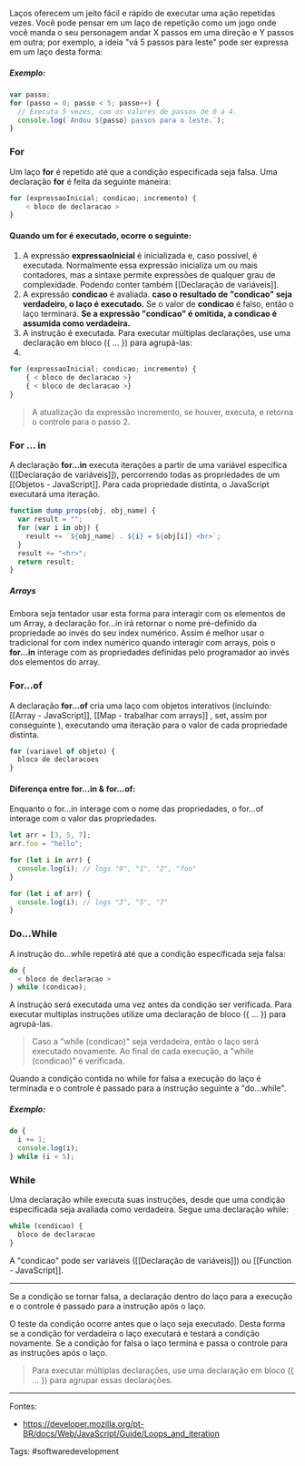 Laços oferecem um jeito fácil e rápido de executar uma ação repetidas vezes.
Você pode pensar em um laço de repetição como um jogo onde você manda o seu personagem andar X passos em uma direção e Y passos em outra; por exemplo, a ideia "vá 5 passos para leste" pode ser expressa em um laço desta forma:
##### Exemplo:
```js
var passo;
for (passo = 0; passo < 5; passo++) {
  // Executa 5 vezes, com os valores de passos de 0 a 4.
  console.log(`Andou ${passo} passos para o leste.`);
}
```

### For
Um laço **for** é repetido até que a condição especificada seja falsa. Uma declaração **for** é feita da seguinte maneira:
```js
for (expressaoInicial; condicao; incremento) {
    < bloco de declaracao >
}
```
#### Quando um for é executado, ocorre o seguinte:
1. A expressão **expressaoInicial** é inicializada e, caso possível, é executada. Normalmente essa expressão inicializa um ou mais contadores, mas a sintaxe permite expressões de qualquer grau de complexidade. Podendo conter também [[Declaração de variáveis]].
2. A expressão **condicao** é avaliada. **caso o resultado de "condicao" seja verdadeiro, o laço é executado.** Se o valor de **condicao** é falso, então o laço terminará. **Se a expressão "condicao" é omitida, a condicao é assumida como verdadeira.**
3. A instrução é executada. Para executar múltiplas declarações, use uma declaração em bloco ({ ... }) para agrupá-las:
4. 
```js
for (expressaoInicial; condicao; incremento) {
	{ < bloco de declaracao >}
	{ < bloco de declaracao >}
}
```

>A atualização da expressão incremento, se houver, executa, e retorna o controle para o passo 2.

### For ... in
A declaração **for...in** executa iterações a partir de uma variável específica ([[Declaração de variáveis]]), percorrendo todas as propriedades de um [[Objetos - JavaScript]]. Para cada propriedade distinta, o JavaScript executará uma iteração.
```js
function dump_props(obj, obj_name) {
  var result = "";
  for (var i in obj) {
    result += `${obj_name} . ${i} = ${obj[i]} <br>`;
  }
  result += "<hr>";
  return result;
}
```
##### Arrays
Embora seja tentador usar esta forma para interagir com os elementos de um Array, a declaração for...in irá retornar o nome pré-definido da propriedade ao invés do seu index numérico. Assim é melhor usar o tradicional for com index numérico quando interagir com arrays, pois o **for...in** interage com as propriedades definidas pelo programador ao invés dos elementos do array.

### For...of
A declaração **for...of** cria uma laço com objetos interativos (incluindo: [[Array - JavaScript]], [[Map - trabalhar com arrays]] , set, assim por conseguinte ), executando uma iteração para o valor de cada propriedade distinta.
```js
for (variavel of objeto) {
  bloco de declaracoes
}
```

#### Diferença entre for...in & for...of:
Enquanto o for...in interage com o nome das propriedades, o for...of interage com o valor das propriedades.
```js
let arr = [3, 5, 7];
arr.foo = "hello";

for (let i in arr) {
  console.log(i); // logs "0", "1", "2", "foo"
}

for (let i of arr) {
  console.log(i); // logs "3", "5", "7"
}
```
### Do...While
A instrução do...while repetirá até que a condição especificada seja falsa:
```js
do {
  < bloco de declaracao >
} while (condicao);
```

A instrução será executada uma vez antes da condição ser verificada. Para executar multiplas instruções utilize uma declaração de bloco ({ ... }) para agrupá-las.
>Caso a  "while (condicao)" seja verdadeira, então o laço será executado novamente. Ao final de cada execução, a "while (condicao)" é verificada.

Quando a condição contida no while for falsa a execução do laço é terminada e o controle é passado para a instrução seguinte a "do...while".
##### Exemplo:
```js
do {
  i += 1;
  console.log(i);
} while (i < 5);
```

### While
Uma declaração while executa suas instruções, desde que uma condição especificada seja avaliada como verdadeira. Segue uma declaração while:
```js
while (condicao) {
  bloco de declaracao
}
```
A "condicao" pode ser variáveis ([[Declaração de variáveis]]) ou  [[Function - JavaScript]].

---
Se a condição se tornar falsa, a declaração dentro do laço para a execução e o controle é passado para a instrução após o laço.

O teste da condição ocorre antes que o laço seja executado. Desta forma se a condição for verdadeira o laço executará e testará a condição novamente. Se a condição for falsa o laço termina e passa o controle para as instruções após o laço.

>Para executar múltiplas declarações, use uma declaração em bloco ({ ... }) para agrupar essas declarações.

---
Fontes:
- https://developer.mozilla.org/pt-BR/docs/Web/JavaScript/Guide/Loops_and_iteration

Tags: #softwaredevelopment 